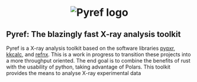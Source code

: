 <h1 align="center">


<h1 align="center">
    <img src="https://github.com/WSU-Carbon-Lab/pyref/assets/73567020/f4883d3b-829e-48da-9a66-df50ecf357e5" alt="Pyref logo">
    <br>
</h1>

## Pyref: The blazingly fast X-ray analysis toolkit

Pyref is a X-ray analysis toolkit based on the software libraries [pypxr](https://github.com/usnistgov/P-RSoXR), 
[kkcalc](https://github.com/benajamin/kkcalc), and [refnx](https://github.com/refnx/refnx). This is a work in progress to transition these projects into a more throughput oriented. The end goal is to combine the benefits of rust with the usability of python, taking advantage of Polars. This toolkit provides the means to analyse X-ray experimental data 
